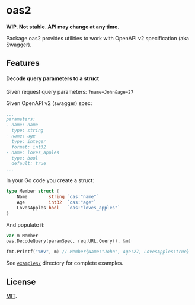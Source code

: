 # oas2

**WIP. Not stable. API may change at any time.**

Package oas2 provides utilities to work with OpenAPI v2 specification
(aka Swagger).

## Features

#### Decode query parameters to a struct

Given request query parameters: `?name=John&age=27`

Given OpenAPI v2 (swagger) spec:

```yaml
...
parameters:
- name: name
  type: string
- name: age
  type: integer
  format: int32
- name: loves_apples
  type: bool
  default: true
...
```

In your Go code you create a struct:

```go
type Member struct {
	Name        string `oas:"name"`
	Age         int32  `oas:"age"`
	LovesApples bool   `oas:"loves_apples"`
}
```

And populate it:

```go
var m Member 
oas.DecodeQuery(paramSpec, req.URL.Query(), &m)

fmt.Printf("%#v", m) // Member{Name:"John", Age:27, LovesApples:true}
```

See [`examples/`](https://github.com/hypnoglow/oas2/tree/master/examples) directory for complete examples.

## License

[MIT](https://github.com/hypnoglow/oas2/blob/master/LICENSE).
